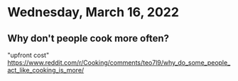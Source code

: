 # Wednesday, March 16, 2022

## Why don't people cook more often?
"upfront cost" https://www.reddit.com/r/Cooking/comments/teo7l9/why_do_some_people_act_like_cooking_is_more/
